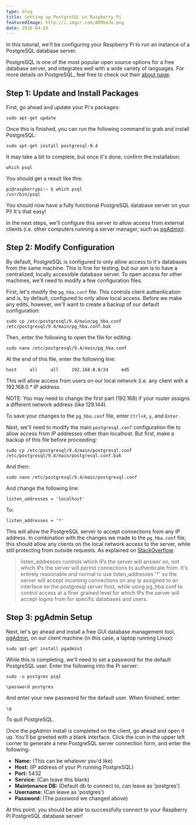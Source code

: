 ```yaml
---
type: blog
title: Setting up PostgreSQL on Raspberry Pi
featuredImage: http://i.imgur.com/ARMkoJo.png
date: 2016-04-28
---
```


In this tutorial, we'll be configuring your Raspberry Pi to run an instance of a PostgreSQL database server.

PostgreSQL is one of the most popular open source options for a free database server, and integrates well with a wide variety of languages.  For more details on PostgreSQL, feel free to check out their [about page](http://www.postgresql.org/about/).

## Step 1: Update and Install Packages

First, go ahead and update your Pi's packages:

`sudo apt-get update`

Once this is finished, you can run the following command to grab and install PostgreSQL:

`sudo apt-get install postgresql-9.4`

It may take a bit to complete, but once it's done, confirm the installation:

`which psql`

You should get a result like this:

```
pi@raspberrypi:~ $ which psql
/usr/bin/psql
```

You should now have a fully functional PostgreSQL database server on your Pi!  It's that easy!

In the next steps, we'll configure this server to allow access from external clients (i.e. other computers running a server manager, such as [pgAdmin](www.pgadmin.org)).

## Step 2: Modify Configuration

By default, PostgreSQL is configured to only allow access to it's databases from the same machine.  This is fine for testing, but our aim is to have a centralized, locally accessible database server.  To open access for other machines, we'll need to modify a few  configuration files.

First, let's modify the `pg_hba.conf` file.  This controls client authentication and is, by default, configured to only allow local access.  Before we make any edits, however, we'll want to create a backup of our default configuration:

`sudo cp /etc/postgresql/9.4/main/pg_hba.conf /etc/postgresql/9.4/main/pg_hba.conf.bak`

Then, enter the following to open the file for editing:

`sudo nano /etc/postgresql/9.4/main/pg_hba.conf`

At the end of this file, enter the following line:

```
host     all     all     192.168.0.0/24     md5
```

This will allow access from users on our local network (i.e. any client with a 192.168.0.* IP address.

NOTE: You may need to change the first part (192.168) if your router assigns a different network address (like 129.144).

To save your changes to the `pg_hba.conf` file, enter `Ctrl+X`, `y`, and `Enter`.

Next, we'll need to modify the main `postgresql.conf` configuration file to allow access from IP addresses other than localhost.  But first, make a backup of this file before proceeding:

`sudo cp /etc/postgresql/9.4/main/postgresql.conf /etc/postgresql/9.4/main/postgresql.conf.bak`

And then:

`sudo nano /etc/postgresql/9.4/main/postgresql.conf`

And change the following line:

```
listen_addresses = 'localhost'
```

To:

```
listen_addresses = '*'
```

This will allow the PostgreSQL server to accept connections from any IP address.  In combination with the changes we made to the `pg_hba.conf` file, this should allow any clients on the local network access to the server, while still protecting from outside requests.  As explained on [StackOverflow](http://stackoverflow.com/questions/9764126/how-to-configure-postgresql-postgresql-conf-listen-addresses-for-multiple-ip-add):

> listen\_addresses controls which IPs the server will answer on, not which IPs the server will permit connections to authenticate from. It's entirely reasonable and normal to use listen\_addresses '*' so the server will accept incoming connections on any ip assigned to an interface on the postgresql server host, while using pg_hba.conf to control access at a finer grained level for which IPs the server will accept logins from for specific databases and users.

## Step 3: pgAdmin Setup

Next, let's go ahead and install a free GUI database management tool, [pgAdmin](www.pgadmin.org), on our client machine (in this case, a laptop running Linux):

`sudo apt-get install pgadmin3`

While this is completing, we'll need to set a password for the default PostgreSQL user.  Enter the following into the Pi server:

`sudo -u postgres psql`

`\password postgres`

And enter your new password for the default user.  When finished, enter:

`\q`

To quit PostgreSQL.

Once the pgAdmin install is completed on the client, go ahead and open it up.  You'll be greeted with a blank interface.  Click the icon in the upper left corner to generate a new PostgreSQL server connection form, and enter the following:

* **Name:** (This can be whatever you'd like)
* **Host:** (IP address of your Pi running PostgreSQL)
* **Port:** 5432
* **Service:** (Can leave this blank)
* **Maintenance DB:** (Default db to connect to, can leave as 'postgres')
* **Username:** (Can leave as 'postgres')
* **Password:** (The password we changed above)

At this point, you should be able to successfully connect to your Raspberry Pi PostgreSQL database server!
